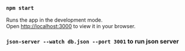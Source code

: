 ### `npm start`

Runs the app in the development mode.\
Open [http://localhost:3000](http://localhost:3000) to view it in your browser.

### `json-server --watch db.json --port 3001` to run json server
